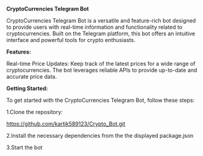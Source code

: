 **CryptoCurrencies Telegram Bot**

CryptoCurrencies Telegram Bot is a versatile and feature-rich bot designed to provide users with real-time information and functionality related to cryptocurrencies. Built on the Telegram platform, this bot offers an intuitive interface and powerful tools for crypto enthusiasts.

**Features:**

Real-time Price Updates: Keep track of the latest prices for a wide range of cryptocurrencies. The bot leverages reliable APIs to provide up-to-date and accurate price data.

**Getting Started:**

To get started with the CryptoCurrencies Telegram Bot, follow these steps:

1.Clone the repository:

https://github.com/kartik589123/Crypto_Bot.git

2.Install the necessary dependencies from the the displayed package.json

3.Start the bot
